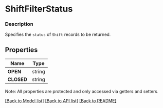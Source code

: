 # ShiftFilterStatus

### Description

Specifies the `status` of `Shift` records to be returned.

## Properties
Name | Type
------------ | -------------
**OPEN** | string
**CLOSED** | string

Note: All properties are protected and only accessed via getters and setters.

[[Back to Model list]](../../README.md#documentation-for-models) [[Back to API list]](../../README.md#documentation-for-api-endpoints) [[Back to README]](../../README.md)

